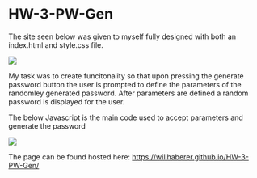 # HW-3-PW-Gen

The site seen below was given to myself fully designed with both an index.html and style.css file.

<img src=./assets/PageScreenshot.png>

My task was to create funcitonality so that upon pressing the generate password button the user is prompted to define the parameters of the randomley generated password. After parameters are defined a random password is displayed for the user.

The below Javascript is the main code used to accept parameters and generate the password

<img src=./assets/JscriptScreenshot.png>

The page can be found hosted here: https://willhaberer.github.io/HW-3-PW-Gen/
